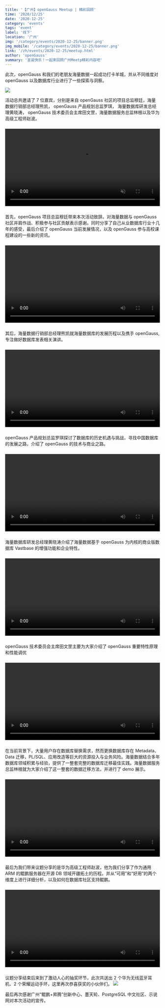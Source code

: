 ```yaml
---
title: '【广州】openGauss Meetup | 精彩回顾'
time: '2020/12/25'
date: '2020-12-25'
category: 'events'
tags: 'event'
label: '线下'
location: '广州'
img: '/category/events/2020-12-25/banner.png'
img_mobile: '/category/events/2020-12-25/banner.png'
link: '/zh/events/2020-12-25/meetup.html'
author: 'openGauss'
summary: '圣诞快乐！一起来回顾广州Meetp精彩内容吧'
---
```


此次，openGauss 和我们的老朋友海量数据一起成功打卡羊城，并从不同维度对 openGauss 以及数据库行业进行了一些探索与洞察。

<img src="/zh/events/2020-12-25/pic1.png" >

活动总共邀请了 7 位嘉宾，分别是来自 openGauss 社区的项目总监穆廷，海量数据行销部总经理熊凯， openGauss 产品规划总监罗琪， 海量数据库研发总经理黄晓涛， openGauss 技术委员会主席田文罡，海量数据服务总监林根以及华为高级工程师赵波。

<video id="my-video" class="video-js" controls autoplay="" muted="" src="https://learningvideo.obs.ap-southeast-1.myhuaweicloud.com/openGauss%E5%B9%BF%E5%B7%9EMeetup/%E5%BF%AB%E9%97%AA.mp4" style="max-width: 100%; width: 720px; margin: 10px 0px; object-fit: cover;"></video>

首先，openGauss 项目总监穆廷带来本次活动致辞。对海量数据与 openGauss 社区并肩作战、积极参与社区贡献表示感谢。同时分享了自己从业数据库行业十几年的感受，最后介绍了 openGauss 当前发展情况，以及 openGauss 参与高校课程建设的一些新的资讯。

<video class="video-js" controls=""  preload="auto" src="https://learningvideo.obs.ap-southeast-1.myhuaweicloud.com/openGauss%E5%B9%BF%E5%B7%9EMeetup/%E7%A9%86%E5%BB%B7%E8%87%B4%E8%AF%8D.MP4" style="max-width: 100%; width: 720px; margin: 10px 0px; object-fit: cover;"></video>

其后，海量数据行销部总经理熊凯就海量数据库的发展历程以及携手 openGauss,专注做好数据库发表相关演讲。

<video class="video-js" controls=""  preload="auto" src="https://learningvideo.obs.ap-southeast-1.myhuaweicloud.com/openGauss%E5%B9%BF%E5%B7%9EMeetup/%E7%86%8A%E5%87%AF.MP4" style="max-width: 100%; width: 720px; margin: 10px 0px; object-fit: cover;"></video>

openGauss 产品规划总监罗琪探讨了数据库的历史机遇与挑战，寻找中国数据库的发展之路，介绍了 openGauss 的技术与商业之路。

<video class="video-js" controls=""  preload="auto" src="https://learningvideo.obs.ap-southeast-1.myhuaweicloud.com/openGauss%E5%B9%BF%E5%B7%9EMeetup/%E7%BD%97%E7%90%AA.MP4" style="max-width: 100%; width: 720px; margin: 10px 0px; object-fit: cover;"></video>

海量数据库研发总经理黄晓涛介绍了海量数据基于 openGauss 为内核的商业版数据库 Vastbase 的增强功能和企业特性。

<video class="video-js" controls=""  preload="auto" src="https://learningvideo.obs.ap-southeast-1.myhuaweicloud.com/openGauss%E5%B9%BF%E5%B7%9EMeetup/%E9%BB%84%E6%99%93%E6%B6%9B.MP4" style="max-width: 100%; width: 720px; margin: 10px 0px; object-fit: cover;"></video>

openGauss 技术委员会主席田文罡主要为大家介绍了 openGauss 重要特性原理和性能调优

<video class="video-js" controls=""  preload="auto" src="https://learningvideo.obs.ap-southeast-1.myhuaweicloud.com/openGauss%E5%B9%BF%E5%B7%9EMeetup/%E7%94%B0%E6%96%87%E7%BD%A1.MP4" style="max-width: 100%; width: 720px; margin: 10px 0px; object-fit: cover;"></video>

在当前背景下，大量用户存在数据库替换需求，然而更换数据库存在 Metadata、Data 迁移，PL/SQL、应用改造等巨大的资源投入与业务风险。海量数据结合多年数据库领域积累与经验，提供了一整套完整的数据库迁移最佳实践。海量数据服务总监林根就为大家介绍了这一整套的数据迁移方法，并进行了 demo 展示。

<video class="video-js" controls=""  preload="auto" src="https://learningvideo.obs.ap-southeast-1.myhuaweicloud.com/openGauss%E5%B9%BF%E5%B7%9EMeetup/%E6%9E%97%E6%A0%B9.MP4" style="max-width: 100%; width: 720px; margin: 10px 0px; object-fit: cover;"></video>

最后为我们带来议题分享的是华为高级工程师赵波，他为我们分享了作为通用 ARM 的鲲鹏服务器在开源 DB 领域开疆拓土的历程。并从“可用”和“好用”的两个维度上进行详细分析，以及如何在数据库社区支持鲲鹏。

<video class="video-js" controls=""  preload="auto" src="https://learningvideo.obs.ap-southeast-1.myhuaweicloud.com/openGauss%E5%B9%BF%E5%B7%9EMeetup/%E8%B5%B5%E6%B3%A2.MP4" style="max-width: 100%; width: 720px; margin: 10px 0px; object-fit: cover;"></video>

议题分享结束后来到了激动人心的抽奖环节，此次共送出 2 个华为无线蓝牙耳机、2 个荣耀运动手环，这里再次恭喜获奖的小伙伴们。
<img src="/zh/events/2020-12-25/pic2.png" >

最后再次感谢广州“鲲鹏+昇腾”创新中心、墨天轮、PostgreSQL 中文社区、示说网对本次活动的宣传。

